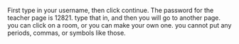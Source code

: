 First type in your username, then click continue. The password for the teacher page is 12821. type that in, and then you will go to another page. you can click on a room, or you can make your own one. you cannot put any periods, commas, or symbols like those.
